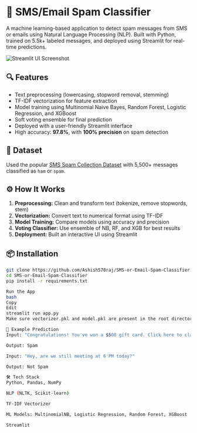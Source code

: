 # 📧 SMS/Email Spam Classifier

A machine learning-based application to detect spam messages from SMS or emails using Natural Language Processing (NLP). Built with Python, trained on 5.5k+ labeled messages, and deployed using Streamlit for real-time predictions.

![Streamlit UI Screenshot](screenshot.png) <!-- Optional: Add your app screenshot here -->

## 🔍 Features
- Text preprocessing (lowercasing, stopword removal, stemming)
- TF-IDF vectorization for feature extraction
- Model training using Multinomial Naive Bayes, Random Forest, Logistic Regression, and XGBoost
- Soft voting ensemble for final prediction
- Deployed with a user-friendly Streamlit interface
- High accuracy: **97.8%**, with **100% precision** on spam detection

<!--
## 🚀 Demo
Click here to run the project locally, or [check the deployed version](#)  Add Streamlit share link if deployed -->

## 📁 Dataset
Used the popular [SMS Spam Collection Dataset](https://www.kaggle.com/datasets/uciml/sms-spam-collection-dataset) with 5,500+ messages classified as `ham` or `spam`.

## ⚙️ How It Works
1. **Preprocessing:** Clean and transform text (tokenize, remove stopwords, stem)
2. **Vectorization:** Convert text to numerical format using TF-IDF
3. **Model Training:** Compare models using accuracy and precision
4. **Voting Classifier:** Use ensemble of NB, RF, and XGB for best results
5. **Deployment:** Built an interactive UI using Streamlit

## 📦 Installation

```bash
git clone https://github.com/Ashish570raj/SMS-or-Email-Spam-Classifier.git
cd SMS-or-Email-Spam-Classifier
pip install -r requirements.txt

Run the App
bash
Copy
Edit
streamlit run app.py
Make sure vectorizer.pkl and model.pkl are present in the root directory.

📌 Example Prediction
Input: "Congratulations! You've won a $500 gift card. Click here to claim now."

Output: Spam

Input: "Hey, are we still meeting at 6 PM today?"

Output: Not Spam

🛠 Tech Stack
Python, Pandas, NumPy

NLP (NLTK, Scikit-learn)

TF-IDF Vectorizer

ML Models: MultinomialNB, Logistic Regression, Random Forest, XGBoost

Streamlit
